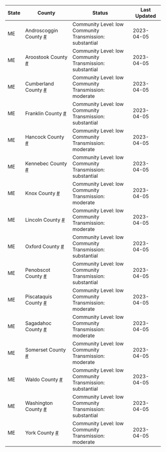 State | County | Status | Last Updated
--- | --- | --- | --- 
ME | Androscoggin County <a href="#androscoggin_county">#</a> | <a name="androscoggin_county"></a>Community Level: low<br/>Community Transmission: substantial | 2023-04-05
ME | Aroostook County <a href="#aroostook_county">#</a> | <a name="aroostook_county"></a>Community Level: low<br/>Community Transmission: substantial | 2023-04-05
ME | Cumberland County <a href="#cumberland_county">#</a> | <a name="cumberland_county"></a>Community Level: low<br/>Community Transmission: moderate | 2023-04-05
ME | Franklin County <a href="#franklin_county">#</a> | <a name="franklin_county"></a>Community Level: low<br/>Community Transmission: substantial | 2023-04-05
ME | Hancock County <a href="#hancock_county">#</a> | <a name="hancock_county"></a>Community Level: low<br/>Community Transmission: moderate | 2023-04-05
ME | Kennebec County <a href="#kennebec_county">#</a> | <a name="kennebec_county"></a>Community Level: low<br/>Community Transmission: substantial | 2023-04-05
ME | Knox County <a href="#knox_county">#</a> | <a name="knox_county"></a>Community Level: low<br/>Community Transmission: moderate | 2023-04-05
ME | Lincoln County <a href="#lincoln_county">#</a> | <a name="lincoln_county"></a>Community Level: low<br/>Community Transmission: moderate | 2023-04-05
ME | Oxford County <a href="#oxford_county">#</a> | <a name="oxford_county"></a>Community Level: low<br/>Community Transmission: substantial | 2023-04-05
ME | Penobscot County <a href="#penobscot_county">#</a> | <a name="penobscot_county"></a>Community Level: low<br/>Community Transmission: substantial | 2023-04-05
ME | Piscataquis County <a href="#piscataquis_county">#</a> | <a name="piscataquis_county"></a>Community Level: low<br/>Community Transmission: moderate | 2023-04-05
ME | Sagadahoc County <a href="#sagadahoc_county">#</a> | <a name="sagadahoc_county"></a>Community Level: low<br/>Community Transmission: moderate | 2023-04-05
ME | Somerset County <a href="#somerset_county">#</a> | <a name="somerset_county"></a>Community Level: low<br/>Community Transmission: moderate | 2023-04-05
ME | Waldo County <a href="#waldo_county">#</a> | <a name="waldo_county"></a>Community Level: low<br/>Community Transmission: substantial | 2023-04-05
ME | Washington County <a href="#washington_county">#</a> | <a name="washington_county"></a>Community Level: low<br/>Community Transmission: substantial | 2023-04-05
ME | York County <a href="#york_county">#</a> | <a name="york_county"></a>Community Level: low<br/>Community Transmission: moderate | 2023-04-05
